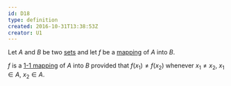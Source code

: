 ```yaml
---
id: D18
type: definition
created: 2016-10-31T13:38:53Z
creator: U1
---
```

Let $A$ and $B$ be two [sets](#set) and let $f$ be a [mapping](D14#mapping) of $A$ into $B$.

$f$ is a [1-1 mapping](=one-to-one-mapping) of $A$ into $B$ provided that $f(x_1)\neq f(x_2)$ whenever $x_1\neq x_2$, $x_1\in A$, $x_2\in A$.
